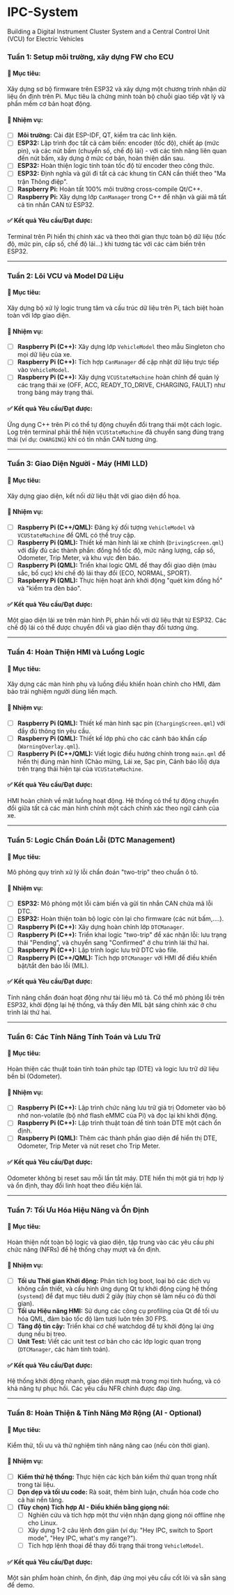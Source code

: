 # IPC-System
Building a Digital Instrument Cluster System and a Central Control Unit (VCU) for Electric Vehicles
### Tuần 1: Setup môi trường, xây dựng FW cho ECU

#### 🎯 Mục tiêu:
Xây dựng sơ bộ firmware trên ESP32 và xây dựng một chương trình nhận dữ liệu ổn định trên Pi. Mục tiêu là chứng minh toàn bộ chuỗi giao tiếp vật lý và phần mềm cơ bản hoạt động.

#### 📝 Nhiệm vụ:
- [ ] **Môi trường:** Cài đặt ESP-IDF, QT, kiểm tra các linh kiện. 
- [ ] **ESP32:** Lập trình đọc tất cả cảm biến: encoder (tốc độ), chiết áp (mức pin), và các nút bấm (chuyển số, chế độ lái) - với các tính năng liên quan đến nút bấm, xây dựng ở mức cơ bản, hoàn thiện dần sau. 
- [ ] **ESP32:** Hoàn thiện logic tính toán tốc độ từ encoder theo công thức.
- [ ] **ESP32:** Định nghĩa và gửi đi tất cả các khung tin CAN cần thiết theo "Ma trận Thông điệp". 
- [ ] **Raspberry Pi:** Hoàn tất 100% môi trường cross-compile Qt/C++. 
- [ ] **Raspberry Pi:** Xây dựng lớp `CanManager` trong C++ để nhận và giải mã tất cả tin nhắn CAN từ ESP32.

#### ✅ Kết quả Yêu cầu/Đạt được:
Terminal trên Pi hiển thị chính xác và theo thời gian thực toàn bộ dữ liệu (tốc độ, mức pin, cấp số, chế độ lái...) khi tương tác với các cảm biến trên ESP32.

---

### Tuần 2: Lõi VCU và Model Dữ Liệu

#### 🎯 Mục tiêu:
Xây dựng bộ xử lý logic trung tâm và cấu trúc dữ liệu trên Pi, tách biệt hoàn toàn với lớp giao diện.

#### 📝 Nhiệm vụ:
- [ ] **Raspberry Pi (C++):** Xây dựng lớp `VehicleModel` theo mẫu Singleton cho mọi dữ liệu của xe. 
- [ ] **Raspberry Pi (C++):** Tích hợp `CanManager` để cập nhật dữ liệu trực tiếp vào `VehicleModel`.
- [ ] **Raspberry Pi (C++):** Xây dựng `VCUStateMachine` hoàn chỉnh để quản lý các trạng thái xe (OFF, ACC, READY_TO_DRIVE, CHARGING, FAULT) như trong bảng máy trạng thái.

#### ✅ Kết quả Yêu cầu/Đạt được:
Ứng dụng C++ trên Pi có thể tự động chuyển đổi trạng thái một cách logic. Log trên terminal phải thể hiện `VCUStateMachine` đã chuyển sang đúng trạng thái (ví dụ: `CHARGING`) khi có tin nhắn CAN tương ứng.

---

### Tuần 3: Giao Diện Người - Máy (HMI LLD)

#### 🎯 Mục tiêu:
Xây dựng giao diện, kết nối dữ liệu thật với giao diện đồ họa.

#### 📝 Nhiệm vụ:
- [ ] **Raspberry Pi (C++/QML):** Đăng ký đối tượng `VehicleModel` và `VCUStateMachine` để QML có thể truy cập. 
- [ ] **Raspberry Pi (QML):** Thiết kế màn hình lái xe chính (`DrivingScreen.qml`) với đầy đủ các thành phần: đồng hồ tốc độ, mức năng lượng, cấp số, Odometer, Trip Meter, và khu vực đèn báo. 
- [ ] **Raspberry Pi (QML):** Triển khai logic QML để thay đổi giao diện (màu sắc, bố cục) khi chế độ lái thay đổi (ECO, NORMAL, SPORT). 
- [ ] **Raspberry Pi (QML):** Thực hiện hoạt ảnh khởi động "quét kim đồng hồ" và "kiểm tra đèn báo".

#### ✅ Kết quả Yêu cầu/Đạt được:
Một giao diện lái xe trên màn hình Pi, phản hồi với dữ liệu thật từ ESP32. Các chế độ lái có thể được chuyển đổi và giao diện thay đổi tương ứng.

---

### Tuần 4: Hoàn Thiện HMI và Luồng Logic

#### 🎯 Mục tiêu:
Xây dựng các màn hình phụ và luồng điều khiển hoàn chỉnh cho HMI, đảm bảo trải nghiệm người dùng liền mạch.

#### 📝 Nhiệm vụ:
- [ ] **Raspberry Pi (QML):** Thiết kế màn hình sạc pin (`ChargingScreen.qml`) với đầy đủ thông tin yêu cầu. 
- [ ] **Raspberry Pi (QML):** Thiết kế lớp phủ cho các cảnh báo khẩn cấp (`WarningOverlay.qml`). 
- [ ] **Raspberry Pi (C++/QML):** Viết logic điều hướng chính trong `main.qml` để hiển thị đúng màn hình (Chào mừng, Lái xe, Sạc pin, Cảnh báo lỗi) dựa trên trạng thái hiện tại của `VCUStateMachine`.

#### ✅ Kết quả Yêu cầu/Đạt được:
HMI hoàn chỉnh về mặt luồng hoạt động. Hệ thống có thể tự động chuyển đổi giữa tất cả các màn hình chính một cách chính xác theo ngữ cảnh của xe.

---

### Tuần 5: Logic Chẩn Đoán Lỗi (DTC Management)

#### 🎯 Mục tiêu:
Mô phỏng quy trình xử lý lỗi chẩn đoán "two-trip" theo chuẩn ô tô. 

#### 📝 Nhiệm vụ:
- [ ] **ESP32:** Mô phỏng một lỗi cảm biến và gửi tin nhắn CAN chứa mã lỗi DTC.
- [ ] **ESP32:** Hoàn thiện toàn bộ logic còn lại cho firmware (các nút bấm,....). 
- [ ] **Raspberry Pi (C++):** Xây dựng hoàn chỉnh lớp `DTCManager`.
- [ ] **Raspberry Pi (C++):** Triển khai logic "two-trip" để xác nhận lỗi: lưu trạng thái "Pending", và chuyển sang "Confirmed" ở chu trình lái thứ hai. 
- [ ] **Raspberry Pi (C++):** Lập trình logic lưu trữ DTC vào file. 
- [ ] **Raspberry Pi (C++/QML):** Tích hợp `DTCManager` với HMI để điều khiển bật/tắt đèn báo lỗi (MIL). 

#### ✅ Kết quả Yêu cầu/Đạt được:
Tính năng chẩn đoán hoạt động như tài liệu mô tả. Có thể mô phỏng lỗi trên ESP32, khởi động lại hệ thống, và thấy đèn MIL bật sáng chính xác ở chu trình lái thứ hai.

---

### Tuần 6: Các Tính Năng Tính Toán và Lưu Trữ

#### 🎯 Mục tiêu:
Hoàn thiện các thuật toán tính toán phức tạp (DTE) và logic lưu trữ dữ liệu bền bỉ (Odometer).

#### 📝 Nhiệm vụ:
- [ ] **Raspberry Pi (C++):** Lập trình chức năng lưu trữ giá trị Odometer vào bộ nhớ non-volatile (bộ nhớ flash eMMC 
của Pi) và đọc lại khi khởi động. 
- [ ] **Raspberry Pi (C++):** Lập trình thuật toán để tính toán DTE một cách ổn định. 
- [ ] **Raspberry Pi (QML):** Thêm các thành phần giao diện để hiển thị DTE, Odometer, Trip Meter và nút reset cho Trip Meter. 

#### ✅ Kết quả Yêu cầu/Đạt được:
Odometer không bị reset sau mỗi lần tắt máy. DTE hiển thị một giá trị hợp lý và ổn định, thay đổi linh hoạt theo điều kiện lái.

---

### Tuần 7: Tối Ưu Hóa Hiệu Năng và Ổn Định

#### 🎯 Mục tiêu:
Hoàn thiện nốt toàn bộ logic và giao diện, tập trung vào các yêu cầu phi chức năng (NFRs) để hệ thống chạy mượt và ổn định. 

#### 📝 Nhiệm vụ:
- [ ] **Tối ưu Thời gian Khởi động:** Phân tích log boot, loại bỏ các dịch vụ không cần thiết, và cấu hình ứng dụng Qt tự khởi động cùng hệ thống (`systemd`) để đạt mục tiêu dưới 2 giây (tùy chọn sẽ làm nếu có đủ thời gian). 
- [ ] **Tối ưu Hiệu năng HMI:** Sử dụng các công cụ profiling của Qt để tối ưu hóa QML, đảm bảo tốc độ làm tươi luôn trên 30 FPS.
- [ ] **Tăng độ tin cậy:** Triển khai cơ chế watchdog để tự khởi động lại ứng dụng nếu bị treo.
- [ ] **Unit Test:** Viết các unit test cơ bản cho các lớp logic quan trọng (`DTCManager`, các hàm tính toán).

#### ✅ Kết quả Yêu cầu/Đạt được:
Hệ thống khởi động nhanh, giao diện mượt mà trong mọi tình huống, và có khả năng tự phục hồi. Các yêu cầu NFR chính được đáp ứng.

---

### Tuần 8: Hoàn Thiện & Tính Năng Mở Rộng (AI - Optional)

#### 🎯 Mục tiêu:
Kiểm thử, tối ưu và thử nghiệm tính năng nâng cao (nếu còn thời gian).

#### 📝 Nhiệm vụ:
- [ ] **Kiểm thử hệ thống:** Thực hiện các kịch bản kiểm thử quan trọng nhất trong tài liệu.
- [ ] **Dọn dẹp và tối ưu code:** Rà soát, thêm bình luận, chuẩn hóa code cho cả hai nền tảng. 
- [ ] **(Tùy chọn) Tích hợp AI - Điều khiển bằng giọng nói:**
    - [ ] Nghiên cứu và tích hợp một thư viện nhận dạng giọng nói offline nhẹ cho Linux.
    - [ ] Xây dựng 1-2 câu lệnh đơn giản (ví dụ: "Hey IPC, switch to Sport mode", "Hey IPC, what's my range?").
    - [ ] Tích hợp lệnh thoại để thay đổi trạng thái trong `VehicleModel`.

#### ✅ Kết quả Yêu cầu/Đạt được:
Một sản phẩm hoàn chỉnh, ổn định, đáp ứng mọi yêu cầu cốt lõi và sẵn sàng để demo.
